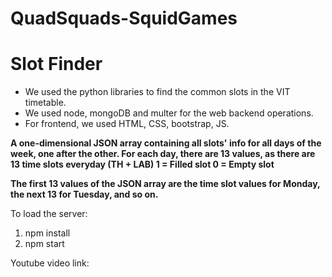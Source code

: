 # QuadSquads-SquidGames

<h1> Slot Finder </h1>

<body>
  <ul>
    <li>We used the python libraries to find the common slots in the VIT timetable.</li>
    <li>We used node, mongoDB and multer for the web backend operations.  </li>
    <li>For frontend, we used HTML, CSS, bootstrap, JS. </li>
  </ul>
  </body>
  
  
<b> A one-dimensional JSON array containing all slots' info for all days of the week, one after the other. For each day, there are 13 values, as there are 13 time slots everyday (TH + LAB)
1 = Filled slot
0 = Empty slot

The first 13 values of the JSON array are the time slot values for Monday, the next 13 for Tuesday, and so on. </b>

To load the server:

<ol>
  <li> npm install </li>
  <li> npm start </li> 
</ol>

Youtube video link: 

